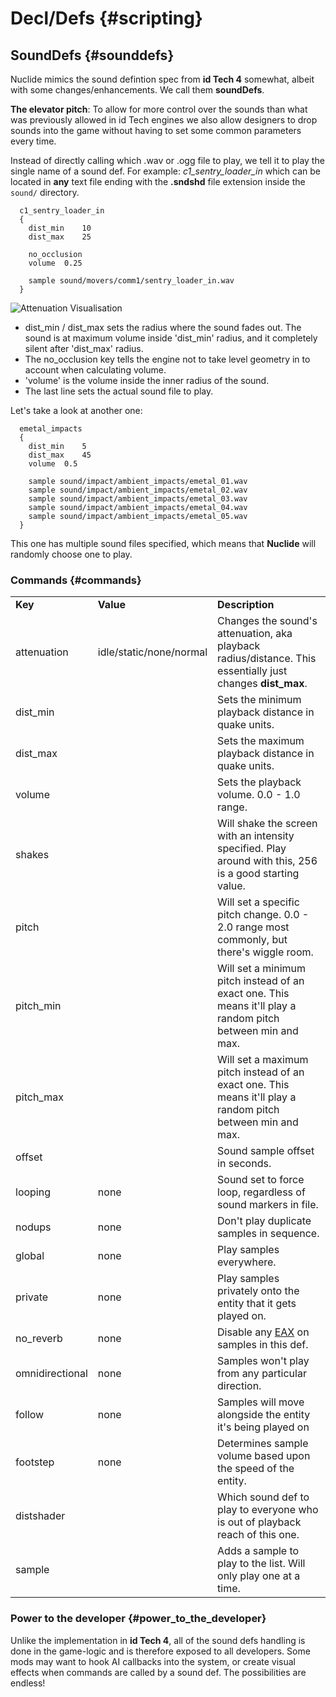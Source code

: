 # Decl/Defs {#scripting}

## SoundDefs {#sounddefs}

Nuclide mimics the sound defintion spec from **id Tech 4** somewhat, albeit
with some changes/enhancements. We call them **soundDefs**.

**The elevator pitch**: To allow for more control over the sounds than what was previously
allowed in id Tech engines we also allow designers to drop sounds into
the game without having to set some common parameters every time.

Instead of directly calling which .wav or .ogg file to play, we tell it
to play the single name of a sound def. For example:
*c1_sentry_loader_in* which can be located in **any** text file ending
with the **.sndshd** file extension inside the `sound/` directory.

```
  c1_sentry_loader_in
  {
    dist_min	10
    dist_max	25
  
    no_occlusion
    volume	0.25
  
    sample sound/movers/comm1/sentry_loader_in.wav
  }
```

![Attenuation Visualisation](sounds_attenuation.png "Attenuation")
-   dist_min / dist_max sets the radius where the sound fades out. The
    sound is at maximum volume inside 'dist_min' radius, and it
    completely silent after 'dist_max' radius.
-   The no_occlusion key tells the engine not to take level geometry in
    to account when calculating volume.
-   'volume' is the volume inside the inner radius of the sound.
-   The last line sets the actual sound file to play.

Let's take a look at another one:

```
  emetal_impacts
  {
    dist_min	5
    dist_max	45
    volume	0.5
  
    sample sound/impact/ambient_impacts/emetal_01.wav
    sample sound/impact/ambient_impacts/emetal_02.wav
    sample sound/impact/ambient_impacts/emetal_03.wav
    sample sound/impact/ambient_impacts/emetal_04.wav
    sample sound/impact/ambient_impacts/emetal_05.wav
  }
```

This one has multiple sound files specified, which means that **Nuclide** will randomly choose one to play.

### Commands {#commands}

|                 |                         |                                                                                                             |
|-----------------|-------------------------|-------------------------------------------------------------------------------------------------------------|
| **Key**         | **Value**               | **Description**                                                                                             |
| attenuation     | idle/static/none/normal | Changes the sound's attenuation, aka playback radius/distance. This essentially just changes **dist_max**.  |
| dist_min        | <float>                 | Sets the minimum playback distance in quake units.                                                          |
| dist_max        | <float>                 | Sets the maximum playback distance in quake units.                                                          |
| volume          | <float>                 | Sets the playback volume. 0.0 - 1.0 range.                                                                  |
| shakes          | <float>                 | Will shake the screen with an intensity specified. Play around with this, 256 is a good starting value.     |
| pitch           | <float>                 | Will set a specific pitch change. 0.0 - 2.0 range most commonly, but there's wiggle room.                   |
| pitch_min       | <float>                 | Will set a minimum pitch instead of an exact one. This means it'll play a random pitch between min and max. |
| pitch_max       | <float>                 | Will set a maximum pitch instead of an exact one. This means it'll play a random pitch between min and max. |
| offset          | <float>                 | Sound sample offset in seconds.                                                                             |
| looping         | none                    | Sound set to force loop, regardless of sound markers in file.                                               |
| nodups          | none                    | Don't play duplicate samples in sequence.                                                                   |
| global          | none                    | Play samples everywhere.                                                                                    |
| private         | none                    | Play samples privately onto the entity that it gets played on.                                              |
| no_reverb       | none                    | Disable any [EAX](/EAX "wikilink") on samples in this def.                                               |
| omnidirectional | none                    | Samples won't play from any particular direction.                                                           |
| follow          | none                    | Samples will move alongside the entity it's being played on                                                 |
| footstep        | none                    | Determines sample volume based upon the speed of the entity.                                                |
| distshader      | <string>                | Which sound def to play to everyone who is out of playback reach of this one.                            |
| sample          | <string>                | Adds a sample to play to the list. Will only play one at a time.                                            |

### Power to the developer {#power_to_the_developer}

Unlike the implementation in **id Tech 4**, all of the sound defs handling
is done in the game-logic and is therefore exposed to all developers.
Some mods may want to hook AI callbacks into the system, or create
visual effects when commands are called by a sound def. The
possibilities are endless!